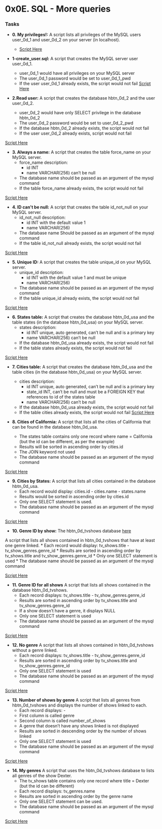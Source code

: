 # 0x0E. SQL - More queries

### Tasks
* **0. My privileges!:**
A script lists all privileges of the MySQL users user_0d_1 and user_0d_2 on your server (in localhost).
    * [ Script Here ](./0-privileges.sql)

* **1-create_user.sql:**
A script that creates the MySQL server user user_0d_1.
    * user_0d_1 would have all privileges on your MySQL server
    * The user_0d_1 password would be set to user_0d_1_pwd
    * If the user user_0d_1 already exists, the script would not fail
[ Script Here ](./1-create_user.sql)

* **2.Read user:**
A script that creates the database hbtn_0d_2 and the user user_0d_2.
    * user_0d_2 would have only SELECT privilege in the database hbtn_0d_2
    * The user_0d_2 password would be set to user_0d_2_pwd
    * If the database hbtn_0d_2 already exists, the script would not fail
    * If the user user_0d_2 already exists, script would not fail

[ Script Here ](./2-create_read_user.sql)

* **3. Always a name:**
A script that creates the table force_name on your MySQL server.
    * force_name description:
        * id INT
        * name VARCHAR(256) can’t be null
    * The database name should be passed as an argument of the mysql command
    * If the table force_name already exists, the script would not fail

[ Script Here ](./3-force_name.sql)

* **4. ID can't be null:**
A script that creates the table id_not_null on your MySQL server.
    * id_not_null description:
        * id INT with the default value 1
        * name VARCHAR(256)
    * The database name Should be passed as an argument of the mysql command
    * If the table id_not_null already exists, the script would not fail

[ Script Here ](./4-never_empty.sql)

* **5. Unique ID:**
A  script that creates the table unique_id on your MySQL server.
    * unique_id description:
        * id INT with the default value 1 and must be unique
        * name VARCHAR(256)
    * The database name should be passed as an argument of the mysql command
    * If the table unique_id already exists, the script would not fail

[ Script Here ](./5-unique_id.sql)

* **6. States table:**
A script that creates the database hbtn_0d_usa and the table states (in the database hbtn_0d_usa) on your MySQL server.
    * states description:
        * id INT unique, auto generated, can’t be null and is a primary key
        * name VARCHAR(256) can’t be null
    * If the database hbtn_0d_usa already exists, the script would not fail
    * If the table states already exists, the script would not fail

[ Script Here ](./6-states.sql)

* **7. Cities table:**
A script that creates the database hbtn_0d_usa and the table cities (in the database hbtn_0d_usa) on your MySQL server.
    * cities description:
        * id INT unique, auto generated, can’t be null and is a primary key
        * state_id INT, can’t be null and must be a FOREIGN KEY that references to id of the states table
        * name VARCHAR(256) can’t be null
    * If the database hbtn_0d_usa already exists, the script would not fail
    * If the table cities already exists, the script would not fail
[ Script Here ](./7-cities.sql)

* **8. Cities of California:**
A script that lists all the cities of California that can be found in the database hbtn_0d_usa.
    * The states table contains only one record where name = California (but the id can be different, as per the example)
    * Results will be sorted in ascending order by cities.id
    * The JOIN keyword not used
    * The database name should be passed as an argument of the mysql command

[ Script Here ](./8-cities_of_california_subquery.sql)

* **9. Cities by States:**
A script that lists all cities contained in the database hbtn_0d_usa.
    * Each record would display: cities.id - cities.name - states.name
    * Results would be sorted in ascending order by cities.id
    * Only one SELECT statement is used.
    * The database name should be passed as an argument of the mysql command

[ Script Here ](./9-cities_by_state_join.sql)

* **10. Genre ID by show:**
The hbtn_0d_tvshows database [here](./https://s3.amazonaws.com/intranet-projects-files/holbertonschool-higher-level_programming+/274/hbtn_0d_tvshows.sql)

A script that lists all shows contained in hbtn_0d_tvshows that have at least one genre linked.
    * Each record would display: tv_shows.title - tv_show_genres.genre_id
    * Results are sorted in ascending order by tv_shows.title and tv_show_genres.genre_id
    * Only one SELECT statement is used
    * The database name should be passed as an argument of the mysql command

[ Script Here ](./10-genre_id_by_show.sql)

* **11. Genre ID for all shows**
A script that lists all shows contained in the database hbtn_0d_tvshows.
    * Each record displays: tv_shows.title - tv_show_genres.genre_id
    * Results are sorted in ascending order by tv_shows.title and tv_show_genres.genre_id
    * If a show doesn’t have a genre, it displays NULL
    * Only one SELECT statement is used
    * The database name should be passed as an argument of the mysql command

[ Script Here ](./11-genre_id_all_shows.sql)

* **12. No genre**
A script that lists all shows contained in hbtn_0d_tvshows without a genre linked.
    * Each record displays: tv_shows.title - tv_show_genres.genre_id
    * Results are sorted in ascending order by tv_shows.title and tv_show_genres.genre_id
    * Only one SELECT statement is used
    * The database name should be passed as an argument of the mysql command

[ Script Here ](./12-no_genre.sql)

* **13. Number of shows by genre**
A script that lists all genres from hbtn_0d_tvshows and displays the number of shows linked to each.
    * Each record displays: <TV Show genre> - <Number of shows linked to this genre>
    * First column is called genre
    * Second column is called number_of_shows
    * A genre that doesn’t have any shows linked is not displayed
    * Results are sorted in descending order by the number of shows linked
    * Only one SELECT statement is used
    * The database name should be passed as an argument of the mysql command

[ Script Here ](./13-count_shows_by_genre.sql)

* **14. My genres**
A script that uses the hbtn_0d_tvshows database to lists all genres of the show Dexter.
    * The tv_shows table contains only one record where title = Dexter (but the id can be different)
    * Each record displays: tv_genres.name
    * Results are sorted in ascending order by the genre name
    * Only one SELECT statement can be used.
    * The database name should be passed as an argument of the mysql command

[ Script Here ](./14-my_genres.sql)
